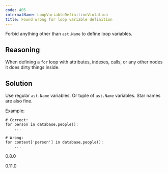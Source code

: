 ```yaml
---
code: 405
internalName: LoopVariableDefinitionViolation
title: Found wrong for loop variable definition
---
```


Forbid anything other than `ast.Name` to define loop variables.

## Reasoning
When defining a `for` loop with attributes, indexes, calls, or any
other nodes it does dirty things inside.

## Solution
Use regular `ast.Name` variables. Or tuple of `ast.Name` variables.
Star names are also fine.

Example:

    # Correct:
    for person in database.people():
        ...
    
    # Wrong:
    for context['person'] in database.people():
        ...

<div class="versionadded">

0.8.0

</div>

<div class="versionchanged">

0.11.0

</div>